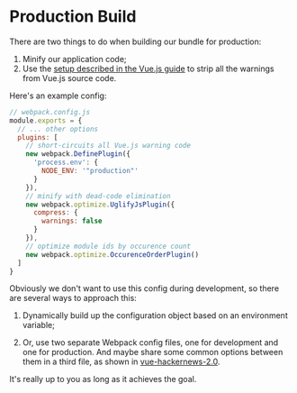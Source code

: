 # Production Build

There are two things to do when building our bundle for production:

1. Minify our application code;
2. Use the [setup described in the Vue.js guide](https://vuejs.org/guide/deployment.html) to strip all the warnings from Vue.js source code.

Here's an example config:

``` js
// webpack.config.js
module.exports = {
  // ... other options
  plugins: [
    // short-circuits all Vue.js warning code
    new webpack.DefinePlugin({
      'process.env': {
        NODE_ENV: '"production"'
      }
    }),
    // minify with dead-code elimination
    new webpack.optimize.UglifyJsPlugin({
      compress: {
        warnings: false
      }
    }),
    // optimize module ids by occurence count
    new webpack.optimize.OccurenceOrderPlugin()
  ]
}
```

Obviously we don't want to use this config during development, so there are several ways to approach this:

1. Dynamically build up the configuration object based on an environment variable;

2. Or, use two separate Webpack config files, one for development and one for production. And maybe share some common options between them in a third file, as shown in [vue-hackernews-2.0](https://github.com/vuejs/vue-hackernews-2.0).

It's really up to you as long as it achieves the goal.
